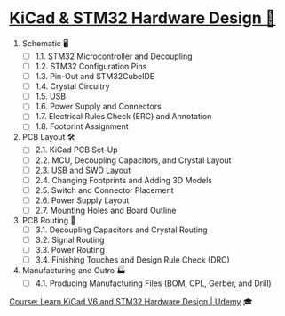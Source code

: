 # [KiCad & STM32 Hardware Design 🔧](https://www.udemy.com/course/learn-kicad-v6-and-stm32-hardware-design/)

1. Schematic 🖥️
   - [ ] 1.1. STM32 Microcontroller and Decoupling
   - [ ] 1.2. STM32 Configuration Pins
   - [ ] 1.3. Pin-Out and STM32CubeIDE
   - [ ] 1.4. Crystal Circuitry
   - [ ] 1.5. USB
   - [ ] 1.6. Power Supply and Connectors
   - [ ] 1.7. Electrical Rules Check (ERC) and Annotation
   - [ ] 1.8. Footprint Assignment

2. PCB Layout 🛠️
   - [ ] 2.1. KiCad PCB Set-Up
   - [ ] 2.2. MCU, Decoupling Capacitors, and Crystal Layout
   - [ ] 2.3. USB and SWD Layout
   - [ ] 2.4. Changing Footprints and Adding 3D Models
   - [ ] 2.5. Switch and Connector Placement
   - [ ] 2.6. Power Supply Layout
   - [ ] 2.7. Mounting Holes and Board Outline

3. PCB Routing 🚀
   - [ ] 3.1. Decoupling Capacitors and Crystal Routing
   - [ ] 3.2. Signal Routing
   - [ ] 3.3. Power Routing
   - [ ] 3.4. Finishing Touches and Design Rule Check (DRC)

4. Manufacturing and Outro 🏭
   - [ ] 4.1. Producing Manufacturing Files (BOM, CPL, Gerber, and Drill)

[Course: Learn KiCad V6 and STM32 Hardware Design | Udemy](https://www.udemy.com/course/learn-kicad-v6-and-stm32-hardware-design/learn/lecture/30602452#overview) 🎓